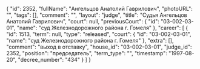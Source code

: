 {
    "id": 2352,
    "fullName": "Ангельцов Анатолий Гаврилович",
    "photoURL": "",
    "tags": [],
    "comment": "",
    "layout": "judge",
    "title": "Судья Ангельцов Анатолий Гаврилович",
    "court": null,
    "previousCourt": {
        "id": "03-002-03-01",
        "name": "суд Железнодорожного района г. Гомеля"
    },
    "career": [
        {
            "id": 1513,
            "term": null,
            "type": "released",
            "court": {
                "id": "03-002-03-01",
                "name": "суд Железнодорожного района г. Гомеля"
            },
            "extra": [],
            "comment": "выход в отставку",
            "house_id": "03-002-03-01",
            "judge_id": 2352,
            "position": "председатель",
            "term_type": "",
            "timestamp": "1997-08-20",
            "decree_number": "434"
        }
    ]
}